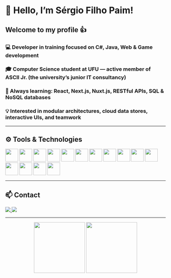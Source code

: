 # 👋 Hello, I’m Sérgio Filho Paim!  
## Welcome to my profile 👍

### 💻 Developer in training focused on C#, Java, Web & Game development  
### 🎓 Computer Science student at UFU — active member of ASCII Jr. (the university’s junior IT consultancy)  
### 🌱 Always learning: React, Next.js, Nuxt.js, RESTful APIs, SQL & NoSQL databases  
### 💡 Interested in modular architectures, cloud data stores, interactive UIs, and teamwork  

---

## ⚙️ Tools & Technologies

<p align="left">
  <img loading="lazy" src="https://cdn.jsdelivr.net/gh/devicons/devicon/icons/csharp/csharp-original.svg" width="40" height="40"/>
  <img loading="lazy" src="https://cdn.jsdelivr.net/gh/devicons/devicon/icons/dot-net/dot-net-original.svg" width="40" height="40"/>
  <img loading="lazy" src="https://cdn.jsdelivr.net/gh/devicons/devicon/icons/java/java-original.svg" width="40" height="40"/>
  <img loading="lazy" src="https://cdn.jsdelivr.net/gh/devicons/devicon/icons/react/react-original.svg" width="40" height="40"/>
  <img loading="lazy" src="https://cdn.jsdelivr.net/gh/devicons/devicon/icons/nextjs/nextjs-original.svg" width="40" height="40"/>
  <img loading="lazy" src="https://cdn.jsdelivr.net/gh/devicons/devicon/icons/nuxtjs/nuxtjs-original.svg" width="40" height="40"/>
  <img loading="lazy" src="https://cdn.jsdelivr.net/gh/devicons/devicon/icons/javascript/javascript-original.svg" width="40" height="40"/>
  <img loading="lazy" src="https://cdn.jsdelivr.net/gh/devicons/devicon/icons/html5/html5-original.svg" width="40" height="40"/>
  <img loading="lazy" src="https://cdn.jsdelivr.net/gh/devicons/devicon/icons/css3/css3-original.svg" width="40" height="40"/>
  <img loading="lazy" src="https://cdn.jsdelivr.net/gh/devicons/devicon/icons/sqlite/sqlite-original.svg" width="40" height="40"/>
  <img loading="lazy" src="https://cdn.jsdelivr.net/gh/devicons/devicon/icons/postgresql/postgresql-original.svg" width="40" height="40"/>
  <img loading="lazy" src="https://cdn.jsdelivr.net/gh/devicons/devicon/icons/mongodb/mongodb-original.svg" width="40" height="40"/>
  <img loading="lazy" src="https://cdn.jsdelivr.net/gh/devicons/devicon/icons/cosmosdb/cosmosdb-plain.svg" width="40" height="40"/>
  <img loading="lazy" src="https://cdn.jsdelivr.net/gh/devicons/devicon/icons/git/git-original.svg" width="40" height="40"/>
  <img loading="lazy" src="https://cdn.jsdelivr.net/gh/devicons/devicon/icons/unity/unity-original.svg" width="40" height="40"/>
</p>

---

## 📫 Contact

<p align="left">
  <a href="mailto:sergio.filho@outlook.com" target="_blank">
    <img loading="lazy" src="https://img.shields.io/badge/-Gmail-D14836?style=for-the-badge&logo=gmail&logoColor=white"/>
  </a>
  <a href="https://www.linkedin.com/in/sergiofilhopaim" target="_blank">
    <img loading="lazy" src="https://img.shields.io/badge/-LinkedIn-0077B5?style=for-the-badge&logo=linkedin&logoColor=white"/>
  </a>
</p>

---

<div align="center">
  <img loading="lazy" height="160em" src="https://github-readme-stats.vercel.app/api?username=sergiofpaim&show_icons=true&theme=dark&count_private=true"/>
  <img loading="lazy" height="160em" src="https://github-readme-stats.vercel.app/api/top-langs/?username=sergiofpaim&layout=compact&theme=dark"/>
</div>
